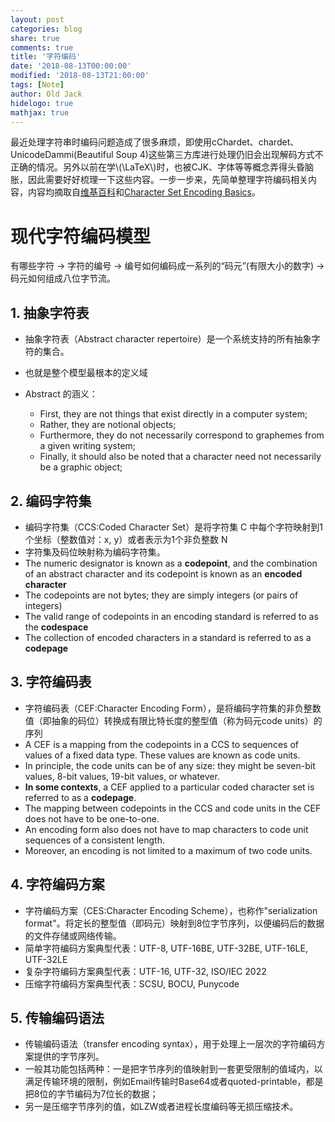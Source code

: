 ```yaml
---
layout: post
categories: blog
share: true
comments: true
title: '字符编码'
date: '2018-08-13T00:00:00'
modified: '2018-08-13T21:00:00'
tags: [Note]
author: Old Jack
hidelogo: true
mathjax: true
---
```

最近处理字符串时编码问题造成了很多麻烦，即使用cChardet、chardet、UnicodeDammi(Beautiful Soup 4)这些第三方库进行处理仍旧会出现解码方式不正确的情况。另外以前在学\\(\LaTeX\\)时，也被CJK、字体等等概念弄得头昏脑胀，因此需要好好梳理一下这些内容。一步一步来，先简单整理字符编码相关内容，内容均摘取自[维基百科](https://zh.wikipedia.org/wiki/字符编码)和[Character Set Encoding Basics](https://scripts.sil.org/cms/scripts/page.php?site_id=nrsi&id=IWS-Chapter03)。

# 现代字符编码模型

有哪些字符 -> 字符的编号 -> 编号如何编码成一系列的“码元”(有限大小的数字) -> 码元如何组成八位字节流。

## 1. 抽象字符表

- 抽象字符表（Abstract character repertoire）是一个系统支持的所有抽象字符的集合。
- 也就是整个模型最根本的定义域
- Abstract 的涵义：

  - First, they are not things that exist directly in a computer system;
  - Rather, they are notional objects;
  - Furthermore, they do not necessarily correspond to graphemes from a given writing system;
  - Finally, it should also be noted that a character need not necessarily be a graphic object;

## 2. 编码字符集

- 编码字符集（CCS:Coded Character Set）是将字符集 C 中每个字符映射到1个坐标（整数值对：x, y）或者表示为1个非负整数 N
- 字符集及码位映射称为编码字符集。
- The numeric designator is known as a **codepoint**, and the combination of an abstract character and its codepoint is known as an **encoded character**
- The codepoints are not bytes; they are simply integers (or pairs of integers)
- The valid range of codepoints in an encoding standard is referred to as the **codespace**
- The collection of encoded characters in a standard is referred to as a **codepage**

## 3. 字符编码表

- 字符编码表（CEF:Character Encoding Form），是将编码字符集的非负整数值（即抽象的码位）转换成有限比特长度的整型值（称为码元code units）的序列
- A CEF is a mapping from the codepoints in a CCS to sequences of values of a fixed data type. These values are known as code units.
- In principle, the code units can be of any size: they might be seven-bit values, 8-bit values, 19-bit values, or whatever.
- **In some contexts**, a CEF applied to a particular coded character set is referred to as a **codepage**.
- The mapping between codepoints in the CCS and code units in the CEF does not have to be one-to-one.
- An encoding form also does not have to map characters to code unit sequences of a consistent length.
- Moreover, an encoding is not limited to a maximum of two code units.

## 4. 字符编码方案

- 字符编码方案（CES:Character Encoding Scheme），也称作"serialization format"。将定长的整型值（即码元）映射到8位字节序列，以便编码后的数据的文件存储或网络传输。
- 简单字符编码方案典型代表：UTF-8, UTF-16BE, UTF-32BE, UTF-16LE, UTF-32LE
- 复杂字符编码方案典型代表：UTF-16, UTF-32, ISO/IEC 2022
- 压缩字符编码方案典型代表：SCSU, BOCU, Punycode

## 5. 传输编码语法

- 传输编码语法（transfer encoding syntax），用于处理上一层次的字符编码方案提供的字节序列。
- 一般其功能包括两种：一是把字节序列的值映射到一套更受限制的值域内，以满足传输环境的限制，例如Email传输时Base64或者quoted-printable，都是把8位的字节编码为7位长的数据；
- 另一是压缩字节序列的值，如LZW或者进程长度编码等无损压缩技术。